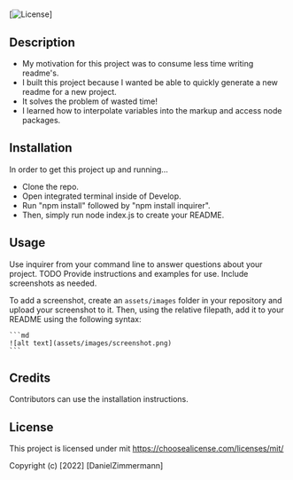 # <ReadMe Generator>

[![License](https://img.shields.io/badge/license-mit-blue.svg)]

## Description

- My motivation for this project was to consume less time writing readme's.
- I built this project because I wanted be able to quickly generate a new readme for a new project.
- It solves the problem of wasted time!
- I learned how to interpolate variables into the markup and access node packages.

## Installation

In order to get this project up and running...

- Clone the repo.
- Open integrated terminal inside of Develop.
- Run "npm install" followed by "npm install inquirer".
- Then, simply run node index.js to create your README.

## Usage

Use inquirer from your command line to answer questions about your project.
TODO
Provide instructions and examples for use. Include screenshots as needed.

To add a screenshot, create an `assets/images` folder in your repository and upload your screenshot to it. Then, using the relative filepath, add it to your README using the following syntax:

    ```md
    ![alt text](assets/images/screenshot.png)
    ```

## Credits

Contributors can use the installation instructions.

## License

This project is licensed under mit
https://choosealicense.com/licenses/mit/

Copyright (c) [2022] [DanielZimmermann]
